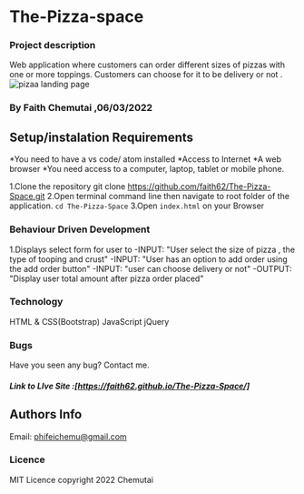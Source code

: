 # The-Pizza-space
### Project description
Web application where customers can order different sizes of pizzas with one or more toppings. Customers can choose for it to be delivery or not .
![pizaa landing page](https://user-images.githubusercontent.com/60944871/159259455-fc23670b-c704-4429-a617-cc46cb7ee9a7.png)

### By Faith Chemutai ,06/03/2022
## Setup/instalation Requirements
*You need to have a vs code/ atom installed
*Access to Internet
*A web browser
*You need access to a computer, laptop, tablet or mobile phone.

 1.Clone the repository
 git clone https://github.com/faith62/The-Pizza-Space.git
 2.Open terminal command line then navigate to root folder of the application. `cd The-Pizza-Space`
 3.Open `index.html`  on your Browser

 ### Behaviour Driven Development
 1.Displays select form for user to 
   -INPUT: "User select the size of pizza , the type of tooping and crust"
   -INPUT: "User has an option to add order using the add order button"
   -INPUT: "user can choose delivery or not"
   -OUTPUT: "Display user total amount after pizza order placed" 

 ### Technology
 HTML & CSS(Bootstrap)
 JavaScript
 jQuery

 ### Bugs
 <p>Have you seen any bug? Contact me.</p>

 ##### Link to LIve Site :[https://faith62.github.io/The-Pizza-Space/]

 ## Authors Info
Email: phifeichemu@gmail.com
  
 ### Licence
 MIT Licence
 copyright 2022 Chemutai


